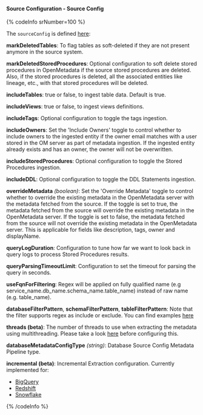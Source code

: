 #### Source Configuration - Source Config

{% codeInfo srNumber=100 %}

The `sourceConfig` is defined [here](https://github.com/open-metadata/OpenMetadata/blob/main/openmetadata-spec/src/main/resources/json/schema/metadataIngestion/databaseServiceMetadataPipeline.json):

**markDeletedTables**: To flag tables as soft-deleted if they are not present anymore in the source system.

**markDeletedStoredProcedures**: Optional configuration to soft delete stored procedures in OpenMetadata if the source stored procedures are deleted. Also, if the stored procedures is deleted, all the associated entities like lineage, etc., with that stored procedures will be deleted.

**includeTables**: true or false, to ingest table data. Default is true.

**includeViews**: true or false, to ingest views definitions.

**includeTags**: Optional configuration to toggle the tags ingestion.

**includeOwners**: Set the 'Include Owners' toggle to control whether to include owners to the ingested entity if the owner email matches with a user stored in the OM server as part of metadata ingestion. If the ingested entity already exists and has an owner, the owner will not be overwritten.

**includeStoredProcedures**: Optional configuration to toggle the Stored Procedures ingestion.

**includeDDL**: Optional configuration to toggle the DDL Statements ingestion.

**overrideMetadata** *(boolean)*: Set the 'Override Metadata' toggle to control whether to override the existing metadata in the OpenMetadata server with the metadata fetched from the source. If the toggle is set to true, the metadata fetched from the source will override the existing metadata in the OpenMetadata server. If the toggle is set to false, the metadata fetched from the source will not override the existing metadata in the OpenMetadata server. This is applicable for fields like description, tags, owner and displayName.

**queryLogDuration**: Configuration to tune how far we want to look back in query logs to process Stored Procedures results. 

**queryParsingTimeoutLimit**: Configuration to set the timeout for parsing the query in seconds.

**useFqnForFiltering**: Regex will be applied on fully qualified name (e.g service_name.db_name.schema_name.table_name) instead of raw name (e.g. table_name).

**databaseFilterPattern**, **schemaFilterPattern**, **tableFilterPattern**: Note that the filter supports regex as include or exclude. You can find examples [here](/connectors/ingestion/workflows/metadata/filter-patterns/database)

**threads (beta)**: The number of threads to use when extracting the metadata using multithreading. Please take a look [here](/connectors/ingestion/workflows/metadata/multithreading) before configuring this.

**databaseMetadataConfigType** *(string)*: Database Source Config Metadata Pipeline type.

**incremental (beta)**: Incremental Extraction configuration. Currently implemented for:

- [BigQuery](/connectors/ingestion/workflows/metadata/incremental-extraction/bigquery)
- [Redshift](/connectors/ingestion/workflows/metadata/incremental-extraction/redshift)
- [Snowflake](/connectors/ingestion/workflows/metadata/incremental-extraction/snowflake)

{% /codeInfo %}
